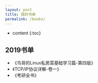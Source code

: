 ```yaml
---
layout: post
title: 我的书单
permalink: /books/
---
```


* content
{:toc}


2019书单
-----------------------------------------------------------------


+ 《鸟哥的Linux私房菜基础学习篇-第四版》
+ 《TCP/IP协议详解-卷一》
+ 《考研全书》
